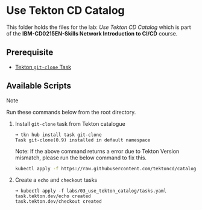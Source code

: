 # Use Tekton CD Catalog

This folder holds the files for the lab: *Use Tekton CD Catalog* which is part of the **IBM-CD0215EN-Skills Network Introduction to CI/CD** course.

## Prerequisite

- [Tekton `git-clone` Task](https://hub.tekton.dev/tekton/task/git-clone)

## Available Scripts

> [!note]
> Run these commands below from the root directory.

1. Install `git-clone` task from Tekton catalogue

    ```console
    ➜ tkn hub install task git-clone
    Task git-clone(0.9) installed in default namespace
    ```

    Note: If the above command returns a error due to Tekton Version mismatch, please run the below command to fix this.

    ```bash
    kubectl apply -f https://raw.githubusercontent.com/tektoncd/catalog/main/task/git-clone/0.9/git-clone.yaml
    ```

2. Create a `echo` and `checkout` tasks

    ```console
    ➜ kubectl apply -f labs/03_use_tekton_catalog/tasks.yaml
    task.tekton.dev/echo created
    task.tekton.dev/checkout created
    ```
